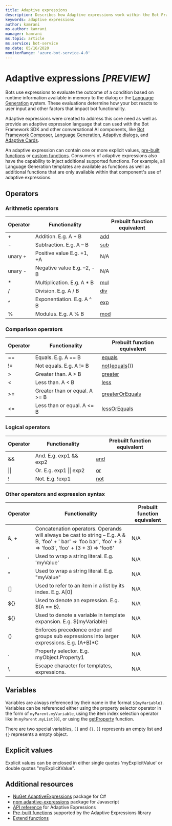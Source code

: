```yaml
---
title: Adaptive expressions
description: Describes how Adaptive expressions work within the Bot Framework SDK.
keywords: adaptive expressions
author: kamrani
ms.author: kamrani
manager: kamrani
ms.topic: article
ms.service: bot-service
ms.date: 05/16/2020
monikerRange: 'azure-bot-service-4.0'
---
```


# Adaptive expressions ***_[PREVIEW]_***

Bots use expressions to evaluate the outcome of a condition based on runtime information available in memory to the dialog or the [Language Generation](bot-builder-concept-language-generation.md) system. These evaluations determine how your bot reacts to user input and other factors that impact bot functionality.

Adaptive expressions were created to address this core need as well as provide an adaptive expression language that can used with the Bot Framework SDK and other conversational AI components, like [Bot Framework Composer](https://github.com/microsoft/BotFramework-Composer#microsoft-bot-framework-composer-preview), [Language Generation](bot-builder-concept-language-generation.md), [Adaptive dialogs](TBD), and [Adaptive Cards](https://docs.microsoft.com/adaptive-cards/).

An adaptive expression can contain one or more explicit values, [pre-built functions](../adaptive-expressions/adaptive-expressions-prebuilt-functions.md) or [custom functions](TBD). Consumers of adaptive expressions also have the capability to inject additional supported functions. For example, all Language Generation templates are available as functions as well as additional functions that are only available within that component's use of adaptive expressions.

## Operators

### Arithmetic operators

| Operator    |                                  Functionality                                            |   Prebuilt function equivalent    |
|-----------|-------------------------------------------------------------------------------------------|-----------------------------------|
|+          | Addition. E.g. A + B                                                    |[add][1]                           |
|-            | Subtraction. E.g. A – B                                                |[sub][2]                           |
|unary +    | Positive value E.g. +1, +A                                                    |N/A                                |
|unary -    | Negative value E.g. –2, -B                                            |N/A                                |
|*            | Multiplication. E.g. A * B                                            |[mul][3]                           |
|/            | Division. E.g. A / B                                                    |[div][4]                           |
|^            | Exponentiation. E.g. A ^ B                                            |[exp][5]                           |
|%            | Modulus. E.g. A % B                                                    |[mod][6]                           |

### Comparison operators

| Operator    |                                  Functionality                                            |   Prebuilt function equivalent    |
|-----------|-------------------------------------------------------------------------------------------|-----------------------------------|
|==            | Equals. E.g. A == B                                                    |[equals][7]                        |
|!=            | Not equals. E.g. A != B                                                |[not][8]([equals][7]())            |
|>            | Greater than. A > B                                                    |[greater][9]                       |
|<            | Less than. A < B                                                        |[less][10]                         |
|>=         | Greater than or equal. A >= B                                        |[greaterOrEquals][11]              |
|<=            | Less than or equal. A <= B                                            |[lessOrEquals][12]                 |

### Logical operators

| Operator    |                                  Functionality                                            |   Prebuilt function equivalent    |
|-----------|-------------------------------------------------------------------------------------------|-----------------------------------|
|&&            |And. E.g. exp1 && exp2                                                    |[and][13]                          |
|\|\|        |Or. E.g. exp1 \|\| exp2                                                    |[or][14]                           |
|!            |Not. E.g. !exp1                                                            |[not][8]                           |


### Other operators and expression syntax

| Operator    |                                  Functionality                                            |   Prebuilt function equivalent    |
|-----------|-------------------------------------------------------------------------------------------|-----------------------------------|
|&, +            |Concatenation operators. Operands will always be cast to string – E.g. A & B, 'foo' + ' bar' => 'foo bar', 'foo' + 3 => 'foo3', 'foo' + (3 + 3) => 'foo6'                |N/A                                |
|'            |Used to wrap a string literal. E.g. 'myValue'                                                |N/A                                |
|"            |Used to wrap a string literal. E.g. "myValue"                                                |N/A                                |
|[]            |Used to refer to an item in a list by its index. E.g. A[0]                                    |N/A                                |
|${}        |Used to denote an expression. E.g. ${A == B}.                                              |N/A                                |
|${}        |Used to denote a variable in template expansion. E.g. ${myVariable}                        |N/A                                |
|()            |Enforces precedence order and groups sub expressions into larger expressions. E.g. (A+B)*C    |N/A                                |
|.            |Property selector. E.g. myObject.Property1                                                    |N/A                                |
|\            |Escape character for templates, expressions.                                               |N/A                                |

## Variables

Variables are always referenced by their name in the format `${myVariable}`. Variables can be referenced either using the property selector operator in the form of `myParent.myVariable`, using the item index selection operator like in `myParent.myList[0]`, or using the [getProperty](./prebuilt-functions.md#getProperty) function. 

There are two special variables, `[]` and  `{}`. `[]` represents an empty list and `{}` represents a empty object.

## Explicit values

Explicit values can be enclosed in either single quotes 'myExplicitValue' or double quotes "myExplicitValue".

## Additional resources

- [NuGet AdaptiveExpressions](https://www.nuget.org/packages/AdaptiveExpressions) package for C#
- [npm adaptive-expressions](https://www.npmjs.com/package/adaptive-expressions) package for Javascript
- [API reference](./api-reference.md) for Adaptive Expressions
- [Pre-built functions](./prebuilt-functions.md) supported by the Adaptive Expressions library
- [Extend functions](./extend-functions.md)

[1]:~/articles/adaptive-expressions/adaptive-expressions-prebuilt-functions.md#add
[2]:prebuilt-functions.md#sub
[3]:prebuilt-functions.md#mul
[4]:prebuilt-functions.md#div
[5]:prebuilt-functions.md#exp
[6]:prebuilt-functions.md#mod
[7]:prebuilt-functions.md#equals
[8]:prebuilt-functions.md#not
[9]:prebuilt-functions.md#greater
[10]:prebuilt-functions.md#less
[11]:prebuilt-functions.md#greaterOrEquals
[12]:prebuilt-functions.md#essOrEquals
[13]:prebuilt-functions.md#and
[14]:prebuilt-functions.md#or
[15]:https://botbuilder.myget.org/feed/botbuilder-declarative/package/nuget/Microsoft.Bot.Builder.Expressions
[20]:https://github.com/microsoft/BotBuilder-Samples/blob/master/experimental/language-generation/README.md
